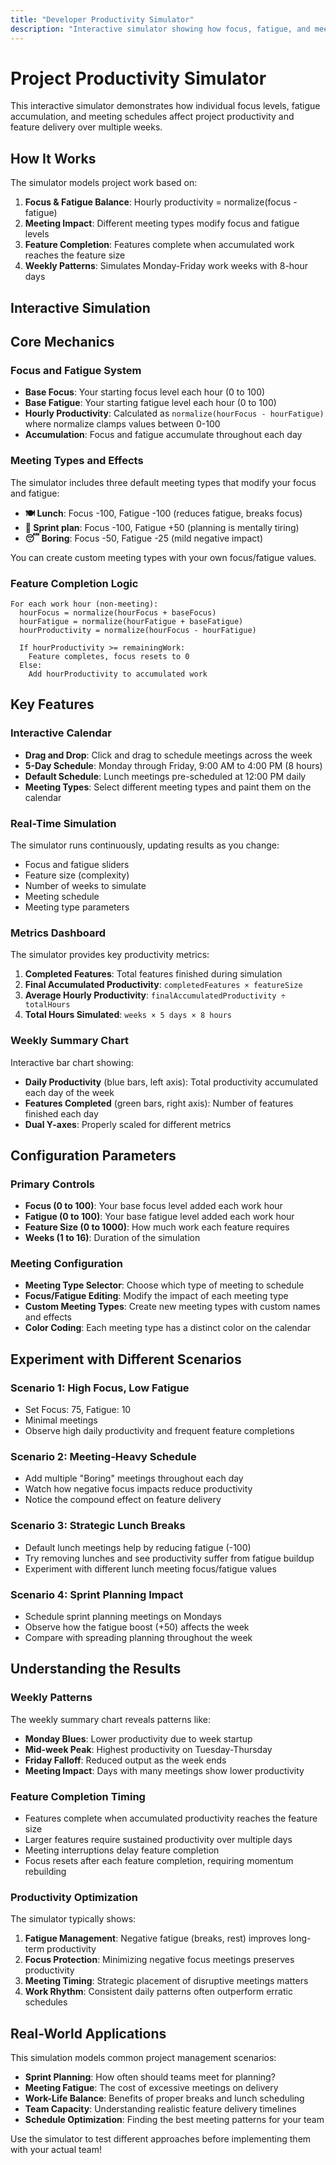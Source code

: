 ```yaml
---
title: "Developer Productivity Simulator"
description: "Interactive simulator showing how focus, fatigue, and meetings affect project delivery over time"
---
```


# Project Productivity Simulator

This interactive simulator demonstrates how individual focus levels, fatigue accumulation, and meeting schedules affect project productivity and feature delivery over multiple weeks.

## How It Works

The simulator models project work based on:

1. **Focus & Fatigue Balance**: Hourly productivity = normalize(focus - fatigue)
2. **Meeting Impact**: Different meeting types modify focus and fatigue levels
3. **Feature Completion**: Features complete when accumulated work reaches the feature size
4. **Weekly Patterns**: Simulates Monday-Friday work weeks with 8-hour days

## Interactive Simulation

<DeveloperProductivitySimulator />

## Core Mechanics

### Focus and Fatigue System

- **Base Focus**: Your starting focus level each hour (0 to 100)
- **Base Fatigue**: Your starting fatigue level each hour (0 to 100)
- **Hourly Productivity**: Calculated as `normalize(hourFocus - hourFatigue)` where normalize clamps values between 0-100
- **Accumulation**: Focus and fatigue accumulate throughout each day

### Meeting Types and Effects

The simulator includes three default meeting types that modify your focus and fatigue:

- **🍽️ Lunch**: Focus -100, Fatigue -100 (reduces fatigue, breaks focus)
- **🏃 Sprint plan**: Focus -100, Fatigue +50 (planning is mentally tiring)
- **😴 Boring**: Focus -50, Fatigue -25 (mild negative impact)

You can create custom meeting types with your own focus/fatigue values.

### Feature Completion Logic

```
For each work hour (non-meeting):
  hourFocus = normalize(hourFocus + baseFocus)
  hourFatigue = normalize(hourFatigue + baseFatigue)
  hourProductivity = normalize(hourFocus - hourFatigue)

  If hourProductivity >= remainingWork:
    Feature completes, focus resets to 0
  Else:
    Add hourProductivity to accumulated work
```

## Key Features

### Interactive Calendar

- **Drag and Drop**: Click and drag to schedule meetings across the week
- **5-Day Schedule**: Monday through Friday, 9:00 AM to 4:00 PM (8 hours)
- **Default Schedule**: Lunch meetings pre-scheduled at 12:00 PM daily
- **Meeting Types**: Select different meeting types and paint them on the calendar

### Real-Time Simulation

The simulator runs continuously, updating results as you change:
- Focus and fatigue sliders
- Feature size (complexity)
- Number of weeks to simulate
- Meeting schedule
- Meeting type parameters

### Metrics Dashboard

The simulator provides key productivity metrics:

1. **Completed Features**: Total features finished during simulation
2. **Final Accumulated Productivity**: `completedFeatures × featureSize`
3. **Average Hourly Productivity**: `finalAccumulatedProductivity ÷ totalHours`
4. **Total Hours Simulated**: `weeks × 5 days × 8 hours`

### Weekly Summary Chart

Interactive bar chart showing:
- **Daily Productivity** (blue bars, left axis): Total productivity accumulated each day of the week
- **Features Completed** (green bars, right axis): Number of features finished each day
- **Dual Y-axes**: Properly scaled for different metrics

## Configuration Parameters

### Primary Controls

- **Focus (0 to 100)**: Your base focus level added each work hour
- **Fatigue (0 to 100)**: Your base fatigue level added each work hour
- **Feature Size (0 to 1000)**: How much work each feature requires
- **Weeks (1 to 16)**: Duration of the simulation

### Meeting Configuration

- **Meeting Type Selector**: Choose which type of meeting to schedule
- **Focus/Fatigue Editing**: Modify the impact of each meeting type
- **Custom Meeting Types**: Create new meeting types with custom names and effects
- **Color Coding**: Each meeting type has a distinct color on the calendar

## Experiment with Different Scenarios

### Scenario 1: High Focus, Low Fatigue
- Set Focus: 75, Fatigue: 10
- Minimal meetings
- Observe high daily productivity and frequent feature completions

### Scenario 2: Meeting-Heavy Schedule
- Add multiple "Boring" meetings throughout each day
- Watch how negative focus impacts reduce productivity
- Notice the compound effect on feature delivery

### Scenario 3: Strategic Lunch Breaks
- Default lunch meetings help by reducing fatigue (-100)
- Try removing lunches and see productivity suffer from fatigue buildup
- Experiment with different lunch meeting focus/fatigue values

### Scenario 4: Sprint Planning Impact
- Schedule sprint planning meetings on Mondays
- Observe how the fatigue boost (+50) affects the week
- Compare with spreading planning throughout the week

## Understanding the Results

### Weekly Patterns

The weekly summary chart reveals patterns like:
- **Monday Blues**: Lower productivity due to week startup
- **Mid-week Peak**: Highest productivity on Tuesday-Thursday
- **Friday Falloff**: Reduced output as the week ends
- **Meeting Impact**: Days with many meetings show lower productivity

### Feature Completion Timing

- Features complete when accumulated productivity reaches the feature size
- Larger features require sustained productivity over multiple days
- Meeting interruptions delay feature completion
- Focus resets after each feature completion, requiring momentum rebuilding

### Productivity Optimization

The simulator typically shows:
1. **Fatigue Management**: Negative fatigue (breaks, rest) improves long-term productivity
2. **Focus Protection**: Minimizing negative focus meetings preserves productivity
3. **Meeting Timing**: Strategic placement of disruptive meetings matters
4. **Work Rhythm**: Consistent daily patterns often outperform erratic schedules

## Real-World Applications

This simulation models common project management scenarios:

- **Sprint Planning**: How often should teams meet for planning?
- **Meeting Fatigue**: The cost of excessive meetings on delivery
- **Work-Life Balance**: Benefits of proper breaks and lunch scheduling
- **Team Capacity**: Understanding realistic feature delivery timelines
- **Schedule Optimization**: Finding the best meeting patterns for your team

Use the simulator to test different approaches before implementing them with your actual team!

